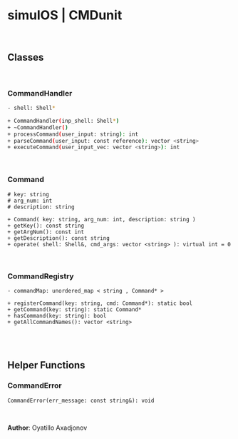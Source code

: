 # simulOS | CMDunit

<br>

## Classes

<br>

### CommandHandler
```bash
- shell: Shell*

+ CommandHandler(inp_shell: Shell*)
+ ~CommandHandler()
+ processCommand(user_input: string): int
+ parseCommand(user_input: const reference): vector <string>
+ executeCommand(user_input_vec: vector <string>): int
```

<br>

### Command
```
# key: string
# arg_num: int
# description: string

+ Command( key: string, arg_num: int, description: string )
+ getKey(): const string
+ getArgNum(): const int
+ getDescription(): const string
+ operate( shell: Shell&, cmd_args: vector <string> ): virtual int = 0
```

<br>

### CommandRegistry
```
- commandMap: unordered_map < string , Command* >

+ registerCommand(key: string, cmd: Command*): static bool
+ getCommand(key: string): static Command*
+ hasCommand(key: string): bool
+ getAllCommandNames(): vector <string>
```

<br>
<br>

## Helper Functions

### CommandError
```
CommandError(err_message: const string&): void
```

<br>

**Author**: Oyatillo Axadjonov










